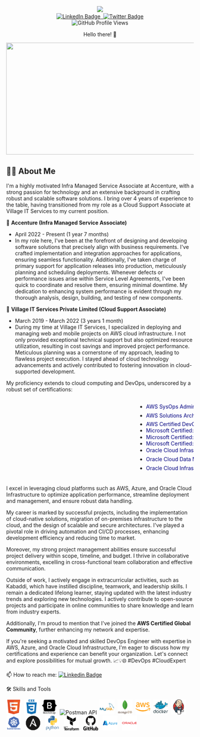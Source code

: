 <div id="header" align="center">
  <img src="https://media.giphy.com/media/M9gbBd9nbDrOTu1Mqx/giphy.gif" width="100"/>
  <div id="badges">
    <a href="https://www.linkedin.com/in/manikantareddi/">
      <img src="https://img.shields.io/badge/LinkedIn-blue?style=for-the-badge&logo=linkedin&logoColor=white" alt="LinkedIn Badge"/>
    </a>
    <a href="https://leetcode.com/Reddi_Manikanta/">
      <img src="https://img.shields.io/badge/LeetCode-FFA116?style=for-the-badge&logo=leetcode&logoColor=white" alt "LeetCode Badge"/>
    </a>
    <a href="your-twitter-URL">
      <img src="https://img.shields.io/badge/Twitter-blue?style=for-the-badge&logo=twitter&logoColor=white" alt="Twitter Badge"/>
    </a>
  </div>
  <img src="https://komarev.com/ghpvc/?username=Reddi-Manikanta-Surya-Prasad&color=blueviolet" alt="GitHub Profile Views"/>

  Hello there! 👋
  <div align="center">
    <img src="https://media.giphy.com/media/dWesBcTLavkZuG35MI/giphy.gif" width="600" height="300"/>
  </div>
</div>

## :man_technologist: About Me
I'm a highly motivated Infra Managed Service Associate at Accenture, with a strong passion for technology and an extensive background in crafting robust and scalable software solutions. I bring over 4 years of experience to the table, having transitioned from my role as a Cloud Support Associate at Village IT Services to my current position.

🏢 **Accenture (Infra Managed Service Associate)**
- April 2022 - Present (1 year 7 months)
- In my role here, I've been at the forefront of designing and developing software solutions that precisely align with business requirements. I've crafted implementation and integration approaches for applications, ensuring seamless functionality. Additionally, I've taken charge of primary support for application releases into production, meticulously planning and scheduling deployments. Whenever defects or performance issues arise within Service Level Agreements, I've been quick to coordinate and resolve them, ensuring minimal downtime. My dedication to enhancing system performance is evident through my thorough analysis, design, building, and testing of new components.

🏢 **Village IT Services Private Limited (Cloud Support Associate)**
- March 2019 - March 2022 (3 years 1 month)
- During my time at Village IT Services, I specialized in deploying and managing web and mobile projects on AWS cloud infrastructure. I not only provided exceptional technical support but also optimized resource utilization, resulting in cost savings and improved project performance. Meticulous planning was a cornerstone of my approach, leading to flawless project execution. I stayed ahead of cloud technology advancements and actively contributed to fostering innovation in cloud-supported development.

My proficiency extends to cloud computing and DevOps, underscored by a robust set of certifications:

<marquee direction="left" behavior="scroll" scrollamount="5">
  <p>
<ul>
  <li><span style="color: #000080;">AWS SysOps Administrator - Associate 🛡️</span></li>
  <li><span style="color: #000080;">AWS Solutions Architect Associate 🏗️</span></li>
  <li><span style="color: #000080;">AWS Certified DevOps Engineer – Professional ⚙️</span></li>
  <li><span style="color: #000080;">Microsoft Certified: Azure Fundamentals 🌐</span></li>
  <li><span style="color: #000080;">Microsoft Certified: Azure Administrator Associate ⚙️</span></li>
  <li><span style="color: #000080;">Microsoft Certified: DevOps Engineer Expert ⚙️</span></li>
  <li><span style="color: #000080;">Oracle Cloud Infrastructure 2023 Certified Foundations Associate ☁️</span></li>
  <li><span style="color: #000080;">Oracle Cloud Data Management 2023 Certified Foundations Associate 📊</span></li>
  <li><span style="color: #000080;">Oracle Cloud Infrastructure 2023 Certified Developer Professional 🛠️</span></li>
</ul>
  </p>
</marquee>

I excel in leveraging cloud platforms such as AWS, Azure, and Oracle Cloud Infrastructure to optimize application performance, streamline deployment and management, and ensure robust data handling.

My career is marked by successful projects, including the implementation of cloud-native solutions, migration of on-premises infrastructure to the cloud, and the design of scalable and secure architectures. I've played a pivotal role in driving automation and CI/CD processes, enhancing development efficiency and reducing time to market.

Moreover, my strong project management abilities ensure successful project delivery within scope, timeline, and budget. I thrive in collaborative environments, excelling in cross-functional team collaboration and effective communication.

Outside of work, I actively engage in extracurricular activities, such as Kabaddi, which have instilled discipline, teamwork, and leadership skills. I remain a dedicated lifelong learner, staying updated with the latest industry trends and exploring new technologies. I actively contribute to open-source projects and participate in online communities to share knowledge and learn from industry experts.

Additionally, I'm proud to mention that I've joined the **AWS Certified Global Community**, further enhancing my network and expertise.

If you're seeking a motivated and skilled DevOps Engineer with expertise in AWS, Azure, and Oracle Cloud Infrastructure, I'm eager to discuss how my certifications and experience can benefit your organization. Let's connect and explore possibilities for mutual growth. 📈💡🌐 #DevOps #CloudExpert

📫 How to reach me: [![Linkedin Badge](https://img.shields.io/badge/-Reddi%20Manikanta%20Surya%20Prasad-blue?style=flat&logo=Linkedin&logoColor=white)](https://www.linkedin.com/in/manikantareddi/)




:hammer_and_wrench: Skills and Tools
<div>
  <img src="https://github.com/devicons/devicon/blob/master/icons/html5/html5-original.svg" title="HTML5" alt="HTML" width="40" height="40"/>&nbsp;
  <img src="https://github.com/devicons/devicon/blob/master/icons/css3/css3-plain-wordmark.svg"  title="CSS3" alt="CSS" width="40" height="40"/>&nbsp;
  <img src="https://github.com/devicons/devicon/blob/master/icons/bootstrap/bootstrap-plain-wordmark.svg"  title="Bootstrap" alt="Bootstrap" width="40" height="40"/>&nbsp;
   <img src="https://cdn.worldvectorlogo.com/logos/postman.svg" title="Postman API" alt="Postman API" width="40" height="40"/>&nbsp;
  <img src="https://github.com/devicons/devicon/blob/master/icons/mysql/mysql-original-wordmark.svg" title="MySQL" alt="MySQL" width="40" height="40"/>&nbsp;
  <img src="https://github.com/devicons/devicon/blob/master/icons/mongodb/mongodb-original-wordmark.svg" title="MongoDB" alt="MongoDB" width="40" height="40"/>&nbsp;
  <img src="https://github.com/devicons/devicon/blob/master/icons/amazonwebservices/amazonwebservices-plain-wordmark.svg" title="AWS" alt="AWS" width="40" height="40"/>&nbsp;
  <img src="https://github.com/devicons/devicon/blob/master/icons/docker/docker-original-wordmark.svg" title="Docker" alt="Docker" width="40" height="40"/>&nbsp;
<img src="https://github.com/devicons/devicon/blob/master/icons/jenkins/jenkins-original.svg" title="Jenkins" alt="Jenkins" width="40" height="40"/>&nbsp;
<img src="https://github.com/devicons/devicon/blob/master/icons/kubernetes/kubernetes-plain-wordmark.svg" title="Kubernetes" alt="Kubernetes" width="40" height="40"/> &nbsp;
<img src="https://github.com/devicons/devicon/blob/master/icons/ansible/ansible-original.svg" title="Ansible" alt="Ansible" width="40" height="40"/> &nbsp;
<img src="https://github.com/devicons/devicon/blob/master/icons/python/python-original-wordmark.svg" title="Python" alt="Python" width="40" height="40"/> &nbsp;
<img src="https://github.com/devicons/devicon/blob/master/icons/terraform/terraform-plain-wordmark.svg" title="Terraform" alt="Terraform" width="40" height="40"/> &nbsp;
<img src="https://github.com/devicons/devicon/blob/master/icons/github/github-original-wordmark.svg" title="GitHub Pages" alt="GitHub Pages" width="40" height="40"/> &nbsp;
<img src="https://github.com/devicons/devicon/blob/master/icons/azure/azure-original-wordmark.svg" title="Azure" alt="Azure" width="40" height="40"/>
 &nbsp;
<img src="https://github.com/devicons/devicon/blob/master/icons/oracle/oracle-original.svg" title="Oracle Cloud Infrastructure" alt="Oracle Cloud Infrastructure" width="40" height="40"/> &nbsp;
